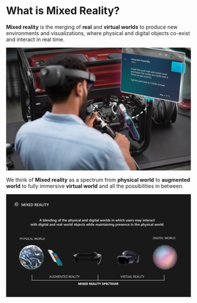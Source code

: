 # What is Mixed Reality?

  
**Mixed reality** is the merging of **real** and **virtual worlds** to produce new environments and visualizations, where physical and digital objects co-exist and interact in real time.

![Mixed Reality Experiences ](../.gitbook/assets/hololens2_guides.jpg)

We think of **Mixed reality** as a spectrum from **physical world** to **augmented world** to fully immersive **virtual world** and all the possibilities in between.

![](../.gitbook/assets/mrspectrum.png)

